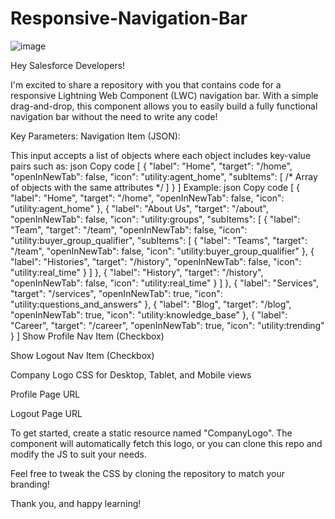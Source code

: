 # Responsive-Navigation-Bar

![image](https://github.com/user-attachments/assets/5053e7be-c6d8-47e9-8034-ef7b3e3b31fb)

Hey Salesforce Developers!

I'm excited to share a repository with you that contains code for a responsive Lightning Web Component (LWC) navigation bar. With a simple drag-and-drop, this component allows you to easily build a fully functional navigation bar without the need to write any code!

Key Parameters:
Navigation Item (JSON):

This input accepts a list of objects where each object includes key-value pairs such as:
json
Copy code
[
{
"label": "Home",
"target": "/home",
"openInNewTab": false,
"icon": "utility:agent_home",
"subItems": [ /* Array of objects with the same attributes */ ]
}
]
Example:
json
Copy code
[
{
"label": "Home",
"target": "/home",
"openInNewTab": false,
"icon": "utility:agent_home"
},
{
"label": "About Us",
"target": "/about",
"openInNewTab": false,
"icon": "utility:groups",
"subItems": [
{
"label": "Team",
"target": "/team",
"openInNewTab": false,
"icon": "utility:buyer_group_qualifier",
"subItems": [
{
"label": "Teams",
"target": "/team",
"openInNewTab": false,
"icon": "utility:buyer_group_qualifier"
},
{
"label": "Histories",
"target": "/history",
"openInNewTab": false,
"icon": "utility:real_time"
}
]
},
{
"label": "History",
"target": "/history",
"openInNewTab": false,
"icon": "utility:real_time"
}
]
},
{
"label": "Services",
"target": "/services",
"openInNewTab": true,
"icon": "utility:questions_and_answers"
},
{
"label": "Blog",
"target": "/blog",
"openInNewTab": true,
"icon": "utility:knowledge_base"
},
{
"label": "Career",
"target": "/career",
"openInNewTab": true,
"icon": "utility:trending"
}
]
Show Profile Nav Item (Checkbox)

Show Logout Nav Item (Checkbox)

Company Logo CSS for Desktop, Tablet, and Mobile views

Profile Page URL

Logout Page URL

To get started, create a static resource named "CompanyLogo". The component will automatically fetch this logo, or you can clone this repo and modify the JS to suit your needs.

Feel free to tweak the CSS by cloning the repository to match your branding!

Thank you, and happy learning!
